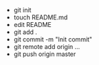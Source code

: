 - git init
- touch README.md
- edit README
- git add .
- git commit -m "Init commit"
- git remote add origin ...
- git push origin master
